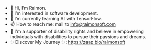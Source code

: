 - 👋 Hi, I’m Raimon.
- 👀 I’m interested in software development.
- 🌱 I’m currently learning AI with TensorFlow.
- 📫 How to reach me: mail to info@raimonsoft.com
- 💪 I'm a supporter of disability rights and believe in empowering individuals with disabilities to pursue their passions and dreams.
- ✨ Discover My Journey ✨: https://zaap.bio/raimonsoft

<!---
raimoncoding/raimoncoding is a ✨ special ✨ repository because its `README.md` (this file) appears on your GitHub profile.
You can click the Preview link to take a look at your changes.
--->
